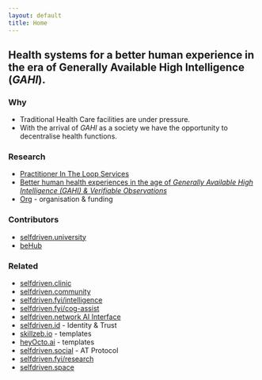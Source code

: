 ```yaml
---
layout: default
title: Home
---
```


## Health systems for a better human experience in the era of Generally Available High Intelligence (*GAHI*).

### Why
- Traditional Health Care facilities are under pressure.
- With the arrival of *GAHI* as a society we have the opportunity to decentralise health functions.

### Research
- [Practitioner In The Loop Services](/practitioner-in-the-loop-services/)
- [Better human health experiences in the age of *Generally Available High Intelligence (GAHI) & Verifiable Observations*](/research/)
- [Org](/research-org/) - organisation & funding

### Contributors
- [selfdriven.university](https://selfdriven.university)
- [beHub](https://behub.com.au)

### Related
- [selfdriven.clinic](https://selfdriven.clinic)
- [selfdriven.community](https://selfdriven.community)
- [selfdriven.fyi/intelligence](https://selfdriven.fyi/intelligence)
- [selfdriven.fyi/cog-assist](https://selfdriven.fyi/cog-assist)
- [selfdriven.network AI Interface](https://selfdriven.network)
- [selfdriven.id](https://selfdriven.id) - Identity & Trust
- [skillzeb.io](https://skillzeb.io) - templates
- [heyOcto.ai](https://heyocto.ai) - templates
- [selfdriven.social](https://selfdriven.social) - AT Protocol
- [selfdriven.fyi/research](https://selfdriven.fyi/research)
- [selfdriven.space](https://selfdriven.space)


